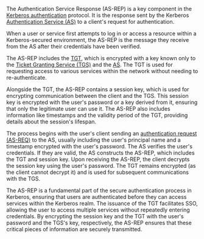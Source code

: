 The Authentication Service Response (AS-REP) is a key component in the [Kerberos authentication](../activedirectory/kerb.md) protocol. It is the response sent by the Kerberos [Authentication Service (AS)](../activedirectory/as.md) to a client's request for authentication. 

When a user or service first attempts to log in or access a resource within a Kerberos-secured environment, the AS-REP is the message they receive from the AS after their credentials have been verified.

The AS-REP includes the [TGT](../activedirectory/tgt.md), which is encrypted with a key known only to the [Ticket Granting Service (TGS)](../activedirectory/tgs.md) and the [AS](../activedirectory/as.md). The TGT is used for requesting access to various services within the network without needing to re-authenticate.

Alongside the TGT, the AS-REP contains a session key, which is used for encrypting communication between the client and the TGS. This session key is encrypted with the user's password or a key derived from it, ensuring that only the legitimate user can use it. The AS-REP also includes information like timestamps and the validity period of the TGT, providing details about the session's lifespan.

The process begins with the user's client sending an [authentication request (AS-REQ)](../activedirectory/asreq.md) to the AS, usually including the user's principal name and a timestamp encrypted with the user's password. The AS verifies the user's credentials. If they are valid, the AS constructs the AS-REP, which includes the TGT and session key. Upon receiving the AS-REP, the client decrypts the session key using the user's password. The TGT remains encrypted (as the client cannot decrypt it) and is used for subsequent communications with the TGS.

The AS-REP is a fundamental part of the secure authentication process in Kerberos, ensuring that users are authenticated before they can access services within the Kerberos realm. The issuance of the TGT facilitates SSO, allowing the user to access multiple services without repeatedly entering credentials. By encrypting the session key and the TGT with the user's password and the TGS's key, respectively, the AS-REP ensures that these critical pieces of information are securely transmitted.

